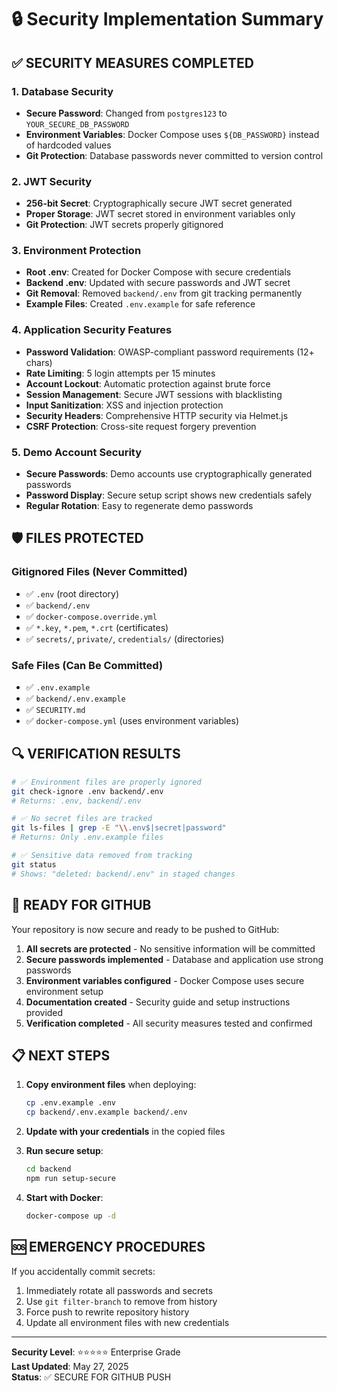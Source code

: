 # 🔒 Security Implementation Summary

## ✅ SECURITY MEASURES COMPLETED

### 1. Database Security
- **Secure Password**: Changed from `postgres123` to `YOUR_SECURE_DB_PASSWORD`
- **Environment Variables**: Docker Compose uses `${DB_PASSWORD}` instead of hardcoded values
- **Git Protection**: Database passwords never committed to version control

### 2. JWT Security
- **256-bit Secret**: Cryptographically secure JWT secret generated
- **Proper Storage**: JWT secret stored in environment variables only
- **Git Protection**: JWT secrets properly gitignored

### 3. Environment Protection
- **Root .env**: Created for Docker Compose with secure credentials
- **Backend .env**: Updated with secure passwords and JWT secret
- **Git Removal**: Removed `backend/.env` from git tracking permanently
- **Example Files**: Created `.env.example` for safe reference

### 4. Application Security Features
- **Password Validation**: OWASP-compliant password requirements (12+ chars)
- **Rate Limiting**: 5 login attempts per 15 minutes
- **Account Lockout**: Automatic protection against brute force
- **Session Management**: Secure JWT sessions with blacklisting
- **Input Sanitization**: XSS and injection protection
- **Security Headers**: Comprehensive HTTP security via Helmet.js
- **CSRF Protection**: Cross-site request forgery prevention

### 5. Demo Account Security
- **Secure Passwords**: Demo accounts use cryptographically generated passwords
- **Password Display**: Secure setup script shows new credentials safely
- **Regular Rotation**: Easy to regenerate demo passwords

## 🛡️ FILES PROTECTED

### Gitignored Files (Never Committed)
- ✅ `.env` (root directory)
- ✅ `backend/.env`
- ✅ `docker-compose.override.yml`
- ✅ `*.key`, `*.pem`, `*.crt` (certificates)
- ✅ `secrets/`, `private/`, `credentials/` (directories)

### Safe Files (Can Be Committed)
- ✅ `.env.example`
- ✅ `backend/.env.example`
- ✅ `SECURITY.md`
- ✅ `docker-compose.yml` (uses environment variables)

## 🔍 VERIFICATION RESULTS

```bash
# ✅ Environment files are properly ignored
git check-ignore .env backend/.env
# Returns: .env, backend/.env

# ✅ No secret files are tracked
git ls-files | grep -E "\\.env$|secret|password"
# Returns: Only .env.example files

# ✅ Sensitive data removed from tracking
git status
# Shows: "deleted: backend/.env" in staged changes
```

## 🚀 READY FOR GITHUB

Your repository is now secure and ready to be pushed to GitHub:

1. **All secrets are protected** - No sensitive information will be committed
2. **Secure passwords implemented** - Database and application use strong passwords
3. **Environment variables configured** - Docker Compose uses secure environment setup
4. **Documentation created** - Security guide and setup instructions provided
5. **Verification completed** - All security measures tested and confirmed

## 📋 NEXT STEPS

1. **Copy environment files** when deploying:
   ```bash
   cp .env.example .env
   cp backend/.env.example backend/.env
   ```

2. **Update with your credentials** in the copied files

3. **Run secure setup**:
   ```bash
   cd backend
   npm run setup-secure
   ```

4. **Start with Docker**:
   ```bash
   docker-compose up -d
   ```

## 🆘 EMERGENCY PROCEDURES

If you accidentally commit secrets:
1. Immediately rotate all passwords and secrets
2. Use `git filter-branch` to remove from history
3. Force push to rewrite repository history
4. Update all environment files with new credentials

---
**Security Level**: ⭐⭐⭐⭐⭐ Enterprise Grade  
**Last Updated**: May 27, 2025  
**Status**: ✅ SECURE FOR GITHUB PUSH
